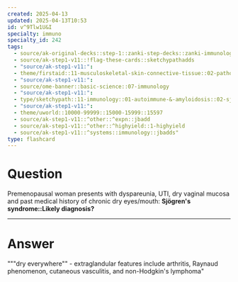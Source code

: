 ```yaml
---
created: 2025-04-13
updated: 2025-04-13T10:53
id: v^9Tlw1U&I
specialty: immuno
specialty_id: 242
tags:
  - source/ak-original-decks::step-1::zanki-step-decks::zanki-immunology-+-general-pathology::immunology
  - source/ak-step1-v11::!flag-these-cards::sketchypathadds
  - "source/ak-step1-v11:": 
  - theme/firstaid::11-musculoskeletal-skin-connective-tissue::02-pathology::20-sjogren-syndrome
  - "source/ak-step1-v11:": 
  - source/ome-banner::basic-science::07-immunology
  - "source/ak-step1-v11:": 
  - type/sketchypath::11-immunology::01-autoimmune-&-amyloidosis::02-sjogrens-syndrome,-systemic-sclerosis-&-mixed-connective-tissue-disease
  - "source/ak-step1-v11:": 
  - theme/uworld::10000-99999::15000-15999::15597
  - source/ak-step1-v11::^other::^expn::jbadd
  - source/ak-step1-v11::^other::^highyield::1-highyield
  - source/ak-step1-v11::^systems::immunology::jbadds"
type: flashcard
---
```


# Question
Premenopausal woman presents with dyspareunia, UTI, dry vaginal mucosa and past medical history of chronic dry eyes/mouth:   **Sjögren's syndrome::Likely diagnosis?**

---

# Answer
"""dry everywhere"" - extraglandular features include arthritis, Raynaud phenomenon, cutaneous vasculitis, and non-Hodgkin's lymphoma"